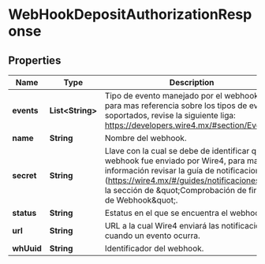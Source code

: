 # WebHookDepositAuthorizationResponse

## Properties
Name | Type | Description | Notes
------------ | ------------- | ------------- | -------------
**events** | **List&lt;String&gt;** | Tipo de evento manejado por el webhook, para mas referencia sobre los tipos de eventos soportados, revise la siguiente liga: https://developers.wire4.mx/#section/Eventos. |  [optional]
**name** | **String** | Nombre del webhook. |  [optional]
**secret** | **String** | Llave con la cual se debe de identificar que el webhook fue enviado por Wire4, para mayor información revisar la guía de notificaciones (https://wire4.mx/#/guides/notificaciones), en la sección de  \&quot;Comprobación de firmas de Webhook\&quot;. |  [optional]
**status** | **String** | Estatus en el que se encuentra el webhook. |  [optional]
**url** | **String** | URL a la cual Wire4 enviará las notificaciones cuando un evento ocurra. |  [optional]
**whUuid** | **String** | Identificador del webhook. |  [optional]
